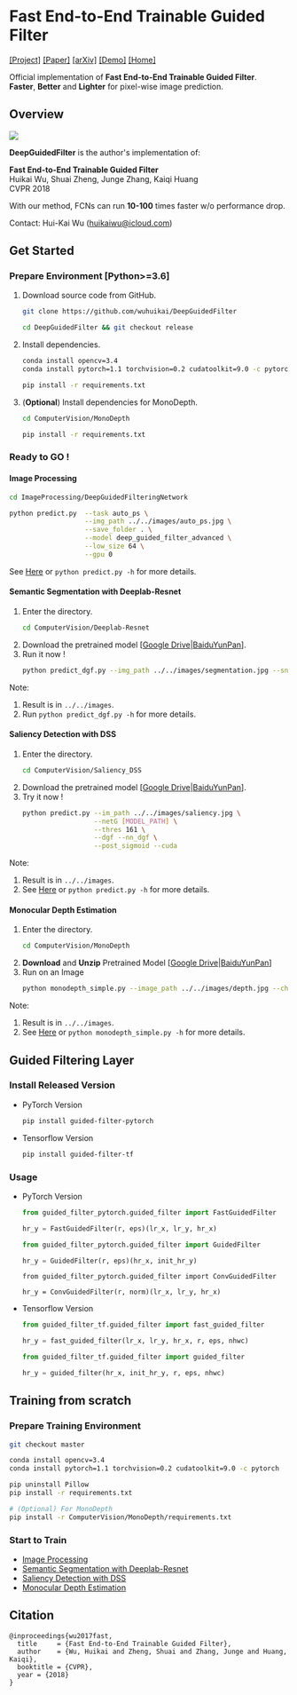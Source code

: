 # Fast End-to-End Trainable Guided Filter
[[Project]](http://wuhuikai.me/DeepGuidedFilterProject)    [[Paper]](http://wuhuikai.me/DeepGuidedFilterProject/deep_guided_filter.pdf)    [[arXiv]](https://arxiv.org/abs/1803.05619)    [[Demo]](http://wuhuikai.me/DeepGuidedFilterProject#demo)    [[Home]](http://wuhuikai.me)
  
Official implementation of **Fast End-to-End Trainable Guided Filter**.     
**Faster**, **Better** and **Lighter** for pixel-wise image prediction.

## Overview
![](images/results.jpg)

**DeepGuidedFilter** is the author's implementation of:

**Fast End-to-End Trainable Guided Filter**     
Huikai Wu, Shuai Zheng, Junge Zhang, Kaiqi Huang    
CVPR 2018

With our method, FCNs can run **10-100** times faster w/o performance drop.

Contact: Hui-Kai Wu (huikaiwu@icloud.com)

## Get Started
### Prepare Environment [Python>=3.6]
1. Download source code from GitHub.
    ```sh
    git clone https://github.com/wuhuikai/DeepGuidedFilter
    
    cd DeepGuidedFilter && git checkout release
    ```
2. Install dependencies.
    ```sh
    conda install opencv=3.4
    conda install pytorch=1.1 torchvision=0.2 cudatoolkit=9.0 -c pytorch
    
    pip install -r requirements.txt 
    ```
3. (**Optional**) Install dependencies for MonoDepth.
    ```sh
    cd ComputerVision/MonoDepth
    
    pip install -r requirements.txt
    ```
### Ready to **GO** !
#### Image Processing
```sh
cd ImageProcessing/DeepGuidedFilteringNetwork

python predict.py  --task auto_ps \
                   --img_path ../../images/auto_ps.jpg \
                   --save_folder . \
                   --model deep_guided_filter_advanced \
                   --low_size 64 \
                   --gpu 0
```
See [Here](ImageProcessing/DeepGuidedFilteringNetwork/#predict) or `python predict.py -h` for more details.
#### Semantic Segmentation with Deeplab-Resnet
1. Enter the directory.
    ```sh
    cd ComputerVision/Deeplab-Resnet
    ```
2. Download the pretrained model [[Google Drive](https://drive.google.com/open?id=1YXZoZIZNR1ACewiUBp4UDvo_P65cCooK)|[BaiduYunPan](https://pan.baidu.com/s/1dEnpcGfchlZA_fVGdve0ig)].
3. Run it now !
    ```sh
    python predict_dgf.py --img_path ../../images/segmentation.jpg --snapshots [MODEL_PATH]
    ```
Note:
1. Result is in `../../images`.
2. Run `python predict_dgf.py -h` for more details.
#### Saliency Detection with DSS
1. Enter the directory.
    ```sh
    cd ComputerVision/Saliency_DSS
    ```
2. Download the pretrained model [[Google Drive](https://drive.google.com/open?id=1ZxbAAJw9BxCKj2e2QsBmCnjWLFlCGLf1)|[BaiduYunPan](https://pan.baidu.com/s/1pgOMh3V50lRa6slbIW_SKQ)].
3. Try it now !
    ```sh
    python predict.py --im_path ../../images/saliency.jpg \
                      --netG [MODEL_PATH] \
                      --thres 161 \
                      --dgf --nn_dgf \
                      --post_sigmoid --cuda
    ```
Note:
1. Result is in `../../images`.
2. See [Here](ComputerVision/Saliency_DSS/#try_on_an_image) or `python predict.py -h` for more details.
#### Monocular Depth Estimation
1. Enter the directory.
    ```sh
    cd ComputerVision/MonoDepth
    ```
2. **Download** and **Unzip** Pretrained Model [[Google Drive](https://drive.google.com/file/d/1dKDYRtZPahoFJZ5ZJNilgHEvT6gG4SC6/view?usp=sharing)|[BaiduYunPan](https://pan.baidu.com/s/1-GkMaRAVym8UEmQ6ia5cHw)]
2. Run on an Image
    ```sh
    python monodepth_simple.py --image_path ../../images/depth.jpg --checkpoint_path [MODEL_PATH] --guided_filter
    ```
Note:
1. Result is in `../../images`.
2. See [Here](ComputerVision/MonoDepth/#try_it_on_an_image) or `python monodepth_simple.py -h` for more details.

## Guided Filtering Layer
### Install Released Version
* PyTorch Version
    ```sh
    pip install guided-filter-pytorch
    ```
* Tensorflow Version
    ```sh
    pip install guided-filter-tf
    ```
### Usage
* PyTorch Version
    ```python
    from guided_filter_pytorch.guided_filter import FastGuidedFilter
    
    hr_y = FastGuidedFilter(r, eps)(lr_x, lr_y, hr_x)
    ```
    ```python
    from guided_filter_pytorch.guided_filter import GuidedFilter
    
    hr_y = GuidedFilter(r, eps)(hr_x, init_hr_y)
    ``` 
    ```
    from guided_filter_pytorch.guided_filter import ConvGuidedFilter
    
    hr_y = ConvGuidedFilter(r, norm)(lr_x, lr_y, hr_x)
    ``` 
* Tensorflow Version
    ```python
    from guided_filter_tf.guided_filter import fast_guided_filter
    
    hr_y = fast_guided_filter(lr_x, lr_y, hr_x, r, eps, nhwc)
    ```
    ```python
    from guided_filter_tf.guided_filter import guided_filter
    
    hr_y = guided_filter(hr_x, init_hr_y, r, eps, nhwc)
    ```
## Training from scratch
### Prepare Training Environment
```sh
git checkout master

conda install opencv=3.4
conda install pytorch=1.1 torchvision=0.2 cudatoolkit=9.0 -c pytorch

pip uninstall Pillow
pip install -r requirements.txt

# (Optional) For MonoDepth
pip install -r ComputerVision/MonoDepth/requirements.txt 
```
### Start to Train
* [Image Processing](ImageProcessing/DeepGuidedFilteringNetwork)
* [Semantic Segmentation with Deeplab-Resnet](ComputerVision/Deeplab-Resnet)
* [Saliency Detection with DSS](ComputerVision/Saliency_DSS)
* [Monocular Depth Estimation](ComputerVision/MonoDepth)

## Citation
```
@inproceedings{wu2017fast,
  title     = {Fast End-to-End Trainable Guided Filter},
  author    = {Wu, Huikai and Zheng, Shuai and Zhang, Junge and Huang, Kaiqi},
  booktitle = {CVPR},
  year = {2018}
}
```